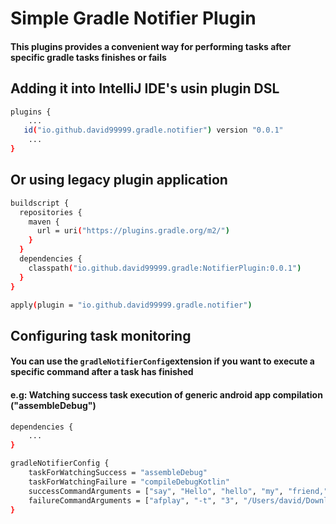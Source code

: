 # Simple Gradle Notifier Plugin

#### This plugins provides a convenient way for performing tasks after specific gradle tasks finishes or fails

## Adding it into IntelliJ IDE's usin plugin DSL

```sh
plugins {
    ...
   id("io.github.david99999.gradle.notifier") version "0.0.1"
    ...
}
```

## Or using legacy plugin application

```sh
buildscript {
  repositories {
    maven {
      url = uri("https://plugins.gradle.org/m2/")
    }
  }
  dependencies {
    classpath("io.github.david99999.gradle:NotifierPlugin:0.0.1")
  }
}

apply(plugin = "io.github.david99999.gradle.notifier")
```

## Configuring task monitoring

#### You can use the `gradleNotifierConfig`extension if you want to execute a specific command after a task has finished

#### e.g: Watching success task execution of generic android app compilation ("assembleDebug")

```sh
dependencies {
    ...
}

gradleNotifierConfig {
    taskForWatchingSuccess = "assembleDebug"
    taskForWatchingFailure = "compileDebugKotlin"
    successCommandArguments = ["say", "Hello", "hello", "my", "friend,", "your", "task", "has", "finished"]
    failureCommandArguments = ["afplay", "-t", "3", "/Users/david/Downloads/failure.mp3"]
}
```